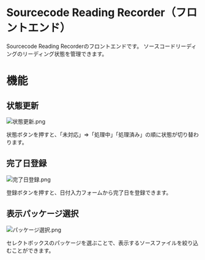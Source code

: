# Sourcecode Reading Recorder（フロントエンド）
Sourcecode Reading Recorderのフロントエンドです。
ソースコードリーディングのリーディング状態を管理できます。

# 機能
## 状態更新
![状態更新.png](https://qiita-image-store.s3.ap-northeast-1.amazonaws.com/0/526202/1216e5fe-9912-f5fe-6503-ee73ebca2d2f.png)

状態ボタンを押すと、「未対応」⇒「処理中」「処理済み」の順に状態が切り替わります。

## 完了日登録
![完了日登録.png](https://qiita-image-store.s3.ap-northeast-1.amazonaws.com/0/526202/4ec5620b-1072-e104-769d-d53e9940d72c.png)

登録ボタンを押すと、日付入力フォームから完了日を登録できます。

## 表示パッケージ選択
![パッケージ選択.png](https://qiita-image-store.s3.ap-northeast-1.amazonaws.com/0/526202/82fe2b54-634b-1681-05f7-833def0d171b.png)

セレクトボックスのパッケージを選ぶことで、表示するソースファイルを絞り込むことができます。
